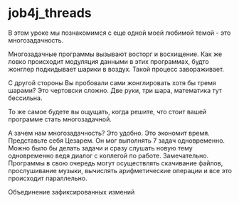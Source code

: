 # job4j_threads
В этом уроке мы познакомимся с еще одной моей любимой темой - это многозадачность.

Многозадачные программы вызывают восторг и восхищение. Как же ловко происходит модуляция данными в этих программах, 
будто жонглер подкидывает шарики в воздух. Такой процесс завораживает.

С другой стороны Вы пробовали сами жонглировать хотя бы тремя шарами? Это чертовски сложно. Две руки, три шара, 
математика тут бессильна.

То же самое будете вы ощущать, когда решите, что стоит вашей программе стать многозадачной.

А зачем нам многозадачность? Это удобно. Это экономит время. Представьте себя Цезарем. Он мог выполнять 7 задач 
одновременно. Можно было бы делать задачи и сразу слушать новую тему одновременно ведя диалог с коллегой по работе. 
Замечательно. Программы в свою очередь могут осуществлять скачивание файлов, прослушивание музыки, вычислять 
арифметические операции и все это происходит параллельно.

Объединение зафиксированных измений
